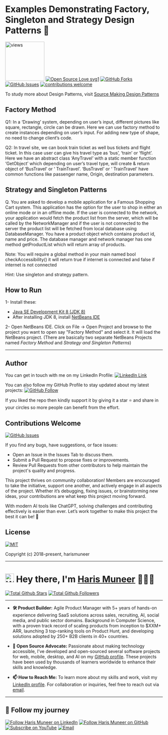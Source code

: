 # Examples Demonstrating Factory, Singleton and Strategy Design Patterns 🐉 


<a href="https://github.com/harismuneer"><img alt="views" title="Github views" src="https://komarev.com/ghpvc/?username=harismuneer&style=flat-square" width="125"/></a>
[![Open Source Love svg1](https://badges.frapsoft.com/os/v1/open-source.svg?v=103)](#)
[![GitHub Forks](https://img.shields.io/github/forks/harismuneer/Factory-Singleton-and-Strategy-Design-Patterns_Examples.svg?style=social&label=Fork&maxAge=2592000)](https://www.github.com/harismuneer/Factory-Singleton-and-Strategy-Design-Patterns_Examples/fork)
[![GitHub Issues](https://img.shields.io/github/issues/harismuneer/Factory-Singleton-and-Strategy-Design-Patterns_Examples.svg?style=flat&label=Issues&maxAge=2592000)](https://www.github.com/harismuneer/Factory-Singleton-and-Strategy-Design-Patterns_Examples/issues)
[![contributions welcome](https://img.shields.io/badge/contributions-welcome-brightgreen.svg?style=flat&label=Contributions&colorA=red&colorB=black	)](#)




To study more about Design Patterns, visit [Source Making Design Patterns](https://sourcemaking.com/design_patterns)

## Factory Method
Q1: In a ‘Drawing’ system, depending on user’s input, different pictures like square, rectangle, circle can be drawn. Here we can use factory method to create instances depending on user’s input. For adding new type of shape, no need to change client’s code. 

Q2: In travel site, we can book train ticket as well bus tickets and flight ticket. In this case user can give his travel type as ‘bus’, ‘train’ or ‘flight’.
Here we have an abstract class ‘AnyTravel’ with a static member function ‘GetObject’ which depending on user’s travel type, will create & return object of ‘BusTravel’ or ‘ TrainTravel’. ‘BusTravel’ or ‘ TrainTravel’ have common functions like passenger name, Origin, destination parameters. 


## Strategy and Singleton Patterns
Q. You are asked to develop a mobile application for a Famous Shopping Cart system.
This application has the option for the user to shop in either an online mode or in an offline mode. If the user is connected to the network, your application would fetch the product list from the server, which will be called by the NetworkManager and if the user is not connected to the server the product list will be fetched from local database using
DatabaseManager. You have a product object which contains product id, name and price.
The database manager and network manager has one method getProductList which will return array of products.

Note: You will require a global method in your main named bool checkAccessibility() it will return true if internet is connected and false if internet is not connected

Hint: Use singleton and strategy pattern.



## How to Run
1- Install these:
 * [Java SE Development Kit 8 (JDK 8)](http://www.oracle.com/technetwork/java/javase/downloads/jdk8-downloads-2133151.html)
 * After installing JDK 8, install [NetBeans IDE](https://netbeans.org/downloads/)

2- Open NetBeans IDE. Click on File -> Open Project and browse to the project you want to open say "Factory Method" and select it. It will load the NetBeans project. (There are basically two separate NetBeans Projects named *Factory Method* and *Strategy and Singleton Patterns*)


<hr>


## Author
You can get in touch with me on my LinkedIn Profile: [![LinkedIn Link](https://img.shields.io/badge/Connect-harismuneer-blue.svg?logo=linkedin&longCache=true&style=social&label=Follow)](https://www.linkedin.com/in/harismuneer)

You can also follow my GitHub Profile to stay updated about my latest projects: [![GitHub Follow](https://img.shields.io/badge/Connect-harismuneer-blue.svg?logo=Github&longCache=true&style=social&label=Follow)](https://github.com/harismuneer)

If you liked the repo then kindly support it by giving it a star ⭐ and share in your circles so more people can benefit from the effort.


## Contributions Welcome
[![GitHub Issues](https://img.shields.io/github/issues/harismuneer/Factory-Singleton-and-Strategy-Design-Patterns_Examples.svg?style=flat&label=Issues&maxAge=2592000)](https://www.github.com/harismuneer/Factory-Singleton-and-Strategy-Design-Patterns_Examples/issues)

If you find any bugs, have suggestions, or face issues:

- Open an Issue in the Issues Tab to discuss them.
- Submit a Pull Request to propose fixes or improvements.
- Review Pull Requests from other contributors to help maintain the project's quality and progress.

This project thrives on community collaboration! Members are encouraged to take the initiative, support one another, and actively engage in all aspects of the project. Whether it’s debugging, fixing issues, or brainstorming new ideas, your contributions are what keep this project moving forward.

With modern AI tools like ChatGPT, solving challenges and contributing effectively is easier than ever. Let’s work together to make this project the best it can be! 🚀


## License
[![MIT](https://img.shields.io/cocoapods/l/AFNetworking.svg?style=style&label=License&maxAge=2592000)](../master/LICENSE)

Copyright (c) 2018-present, harismuneer                                                        

<!-- PROFILE_INTRO_START -->

<hr>

<h1> <a href="#"><img src="https://media.giphy.com/media/hvRJCLFzcasrR4ia7z/giphy.gif" alt="Waving hand" width="28"></a>
Hey there, I'm <a href="https://www.linkedin.com/in/harismuneer/">Haris Muneer</a> 👨🏻‍💻
</h1>


<a href="https://github.com/harismuneer"><img src="https://img.shields.io/github/stars/harismuneer" alt="Total Github Stars"></a>
<a href="https://github.com/harismuneer?tab=followers"><img src="https://img.shields.io/github/followers/harismuneer" alt="Total Github Followers"></a>

<hr>

- <b>🛠️ Product Builder:</b> Agile Product Manager with 5+ years of hands-on experience delivering SaaS solutions across sales, recruiting, AI, social media, and public sector domains. Background in Computer Science, with a proven track record of scaling products from inception to $XXM+ ARR, launching 3 top-ranking tools on Product Hunt, and developing solutions adopted by 250+ B2B clients in 40+ countries.  
 
- <b>🌟 Open Source Advocate:</b> Passionate about making technology accessible, I’ve developed and open-sourced several software projects for web, mobile, desktop, and AI on my <a href="https://github.com/harismuneer">GitHub profile</a>. These projects have been used by thousands of learners worldwide to enhance their skills and knowledge.

- <b>📫 How to Reach Me:</b> To learn more about my skills and work, visit my <a href="https://www.linkedin.com/in/harismuneer">LinkedIn profile</a>. For collaboration or inquiries, feel free to reach out via <a href="mailto:haris.muneer5@gmail.com">email</a>.

<hr>

<h2 align="left">🤝 Follow my journey</h2>
<p align="left">
  <a href="https://www.linkedin.com/in/harismuneer"><img title="Follow Haris Muneer on LinkedIn" src="https://img.shields.io/badge/LinkedIn-0077B5?style=for-the-badge&logo=linkedin&logoColor=white"/></a>
  <a href="https://github.com/harismuneer"><img title="Follow Haris Muneer on GitHub" src="https://img.shields.io/badge/GitHub-100000?style=for-the-badge&logo=github&logoColor=white"/></a>
  <a href="https://www.youtube.com/@haris_muneer?sub_confirmation=1"><img title="Subscribe on YouTube" src="https://img.shields.io/badge/YouTube-FF0000?style=for-the-badge&logo=youtube&logoColor=white"/></a> 
  <a href="mailto:haris.muneer5@gmail.com"><img title="Email" src="https://img.shields.io/badge/Gmail-D14836?style=for-the-badge&logo=gmail&logoColor=white"/></a>
</p>



<!-- PROFILE_INTRO_END -->




